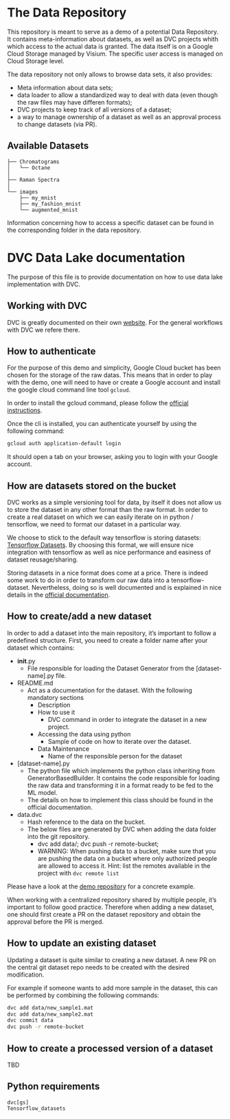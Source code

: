 
# The Data Repository
This repository is meant to serve as a demo of a potential Data Repository. It contains meta-information about datasets, as well as DVC projects whith which access to the actual data is granted. The data itself is on a Google Cloud Storage managed by Visium. The specific user access is managed on Cloud Storage level.

The data repository not only allows to browse data sets, it also provides:
- Meta information about data sets;
- data loader to allow a standardized way to deal with data (even though the raw files may have differen formats);
- DVC projects to keep track of all versions of a dataset;
- a way to manage ownership of a dataset as well as an approval process to change datasets (via PR).

## Available Datasets
```
├── Chromatograms
│   └── Octane                            
│
├── Raman Spectra               
│
└── images          
    ├── my_mnist
    ├── my_fashion_mnist
    └── augmented_mnist                          
```

Information concerning how to access a specific dataset can be found in the corresponding folder in the data repository.

# DVC Data Lake documentation
The purpose of this file is to provide documentation on how to use data lake implementation with DVC.

## Working with DVC
DVC is greatly documented on their own [website](https://dvc.org/doc/start). For the general workflows with DVC we refere there.


## How to authenticate
For the purpose of this demo and simplicity, Google Cloud bucket has been chosen for the storage of the raw datas. This means that in order to play with the demo, one will need to have or create a Google account and install the google cloud command line tool `gcloud`.

In order to install the gcloud command, please follow the [official instructions](https://cloud.google.com/sdk/docs/install).

Once the cli is installed, you can authenticate yourself by using the following command:

```bash
gcloud auth application-default login
```
It should open a tab on your browser, asking you to login with your Google account.

## How are datasets stored on the bucket
DVC works as a simple versioning tool for data, by itself it does not allow us to store the dataset in any other format than the raw format. In order to create a real dataset on which we can easily iterate on in python / tensorflow, we need to format our dataset in a particular way.

We choose to stick to the default way tensorflow is storing datasets: [Tensorflow Datasets](https://www.tensorflow.org/datasets). By choosing this format, we will ensure nice integration with tensorflow as well as nice performance and easiness of dataset reusage/sharing.

Storing datasets in a nice format does come at a price. There is indeed some work to do in order to transform our raw data into a tensorflow-dataset. Nevertheless, doing so is well documented and is explained in nice details in the [official documentation](https://www.tensorflow.org/datasets/add_dataset).
## How to create/add a new dataset
In order to add a dataset into the main repository, it’s important to follow a predefined structure. First, you need to create a folder name after your dataset which contains:
- __init__.py
   - File responsible for loading the Dataset Generator from the [dataset-name].py file.
- README.md
   - Act as a documentation for the dataset. With the following mandatory sections
      - Description
      - How to use it
         - DVC command in order to integrate the dataset in a new project.
      - Accessing the data using python
         - Sample of code on how to iterate over the dataset.
      - Data Maintenance
         - Name of the responsible person for the dataset
- [dataset-name].py
   - The python file which implements the python class inheriting from GeneratorBasedBuilder. It contains the code responsible for loading the raw data and transforming it in a format ready to be fed to the ML model.
   - The details on how to implement this class should be found in the official documentation.
- data.dvc
   - Hash reference to the data on the bucket.
   - The below files are generated by DVC when adding the data folder into the git repository.
      - dvc add data/; dvc push -r remote-bucket;
      - WARNING: When pushing data to a bucket, make sure that you are pushing the data on a bucket where only authorized people are allowed to access it. Hint: list the remotes available in the project with `dvc remote list` 

Please have a look at the [demo repository](https://github.com/VisiumCH/metro-dvc-demo/tree/master/images/my_mnist) for a concrete example.

When working with a centralized repository shared by multiple people, it’s important to follow good practice. Therefore when adding a new dataset, one should first create a PR on the dataset repository and obtain the approval before the PR is merged.

## How to update an existing dataset

Updating a dataset is quite similar to creating a new dataset. A new PR on the central git dataset repo needs to be created with the desired modification.

For example if someone wants to add more sample in the dataset, this can be performed by combining the following commands:

```bash
dvc add data/new_sample1.mat
dvc add data/new_sample2.mat
dvc commit data
dvc push -r remote-bucket
``` 
## How to create a processed version of a dataset
TBD

## Python requirements
```
dvc[gs]
Tensorflow_datasets
```
